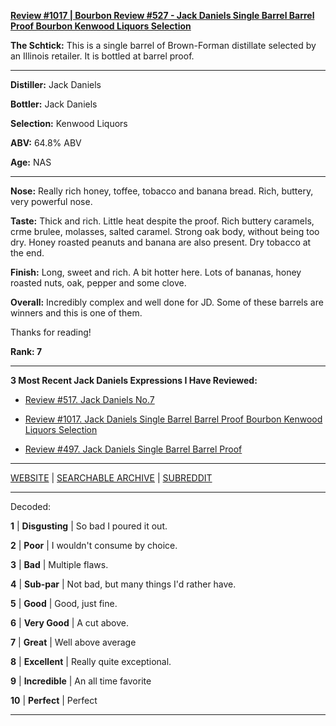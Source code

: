 
[**Review #1017 | Bourbon Review #527 - Jack Daniels Single Barrel Barrel Proof Bourbon Kenwood Liquors Selection**]( https://t8ke.review/review-1017-jack-daniels-single-barrel-barrel-proof-kenwood-liquors-selection/)

**The Schtick:** This is a single barrel of Brown-Forman distillate selected by an Illinois retailer. It is bottled at barrel proof. 

-----

**Distiller:** Jack Daniels

**Bottler:** Jack Daniels

**Selection:** Kenwood Liquors

**ABV:** 64.8% ABV

**Age:** NAS 

-----

**Nose:**  Really rich honey, toffee, tobacco and banana bread. Rich, buttery, very powerful nose.   

**Taste:** Thick and rich. Little heat despite the proof. Rich buttery caramels, crme brulee, molasses, salted caramel. Strong oak body, without being too dry. Honey roasted peanuts and banana are also present. Dry tobacco at the end. 

**Finish:** Long, sweet and rich. A bit hotter here. Lots of bananas, honey roasted nuts, oak, pepper and some clove.

**Overall:** Incredibly complex and well done for JD. Some of these barrels are winners and this is one of them.

Thanks for reading!

**Rank: 7**

----- 

**3 Most Recent Jack Daniels Expressions I Have Reviewed:** 

- [Review #517. Jack Daniels No.7]( https://t8ke.review/review-517-jack-daniels-no-7/) 

- [Review #1017. Jack Daniels Single Barrel Barrel Proof Bourbon Kenwood Liquors Selection]( https://t8ke.review/review-1017-jack-daniels-single-barrel-barrel-proof-kenwood-liquors-selection/) 

- [Review #497. Jack Daniels Single Barrel Barrel Proof]( https://t8ke.review/review-497-jack-daniels-single-barrel-barrel-proof-5-8-2016/) 

-----

[WEBSITE](https://t8ke.review) | [SEARCHABLE ARCHIVE](https://t8ke.review/review-archive/) | [SUBREDDIT](https://reddit.com/r/t8kereviews)

-----

Decoded:

**1** | **Disgusting** | So bad I poured it out.

**2** | **Poor** | I wouldn't consume by choice.

**3** | **Bad** | Multiple flaws.

**4** | **Sub-par** | Not bad, but many things I'd rather have.

**5** | **Good** | Good, just fine.

**6** | **Very Good** | A cut above.

**7** | **Great** | Well above average

**8** | **Excellent** | Really quite exceptional.

**9** | **Incredible** | An all time favorite

**10** | **Perfect** | Perfect

----

